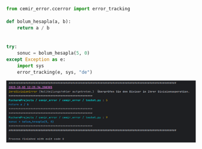 ```python
from cemir_error.ccerror import error_tracking

def bolum_hesapla(a, b):
    return a / b


try:
    sonuc = bolum_hesapla(5, 0)
except Exception as e:
    import sys
    error_tracking(e, sys, "de")


```

![Örnek Çıktı](https://raw.githubusercontent.com/muslu/cemir_error/main/output.png)

[](https://)
